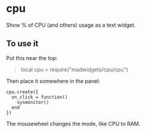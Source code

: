 # cpu

Show % of CPU (and others) usage as a text widget.

## To use it

Put this near the top:
>local cpu = require("madwidgets/cpu/cpu")

Then place it somewhere in the panel:

```
cpu.create({
  on_click = function()
    sysmonitor()
  end
})
```

The mousewheel changes the mode, like CPU to RAM.